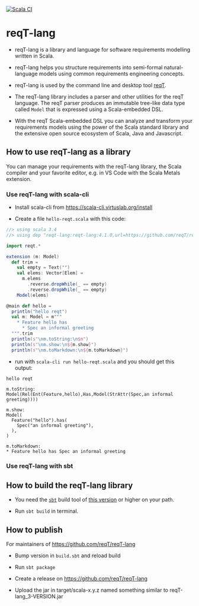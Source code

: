 [![Scala CI](https://github.com/reqT/reqT-lang/actions/workflows/scala.yml/badge.svg)](https://github.com/reqT/reqT-lang/actions/workflows/scala.yml)

# reqT-lang

* reqT-lang is a library and language for software requirements modelling written in Scala.

* reqT-lang helps you structure requirements into semi-formal natural-language models using common requirements engineering concepts. 

* reqT-lang is used by the command line and desktop tool [reqT](https://github.com/reqT).

* The reqT-lang library includes a parser and other utilities for the reqT language. The reqT parser produces an immutable tree-like data type called `Model` that is expressed using a Scala-embedded DSL. 

* With the reqT Scala-embedded DSL you can analyze and transform your requirements models using the power of the Scala standard library and the extensive open source ecosystem of Scala, Java and Javascript. 

## How to use reqT-lang as a library

You can manage your requirements with the reqT-lang library, the Scala compiler and your favorite editor, e.g. in VS Code with the Scala Metals extension.

### Use reqT-lang with scala-cli

* Install scala-cli from https://scala-cli.virtuslab.org/install

* Create a file `hello-reqt.scala` with this code:
```scala
//> using scala 3.4
//> using dep "reqt-lang:reqt-lang:4.1.0,url=https://github.com/reqT/reqT-lang/releases/download/4.1.0/reqt-lang_3-4.1.0.jar"

import reqt.*

extension (m: Model) 
  def trim =
    val empty = Text("")
    val elems: Vector[Elem] = 
      m.elems
        .reverse.dropWhile(_ == empty)
        .reverse.dropWhile(_ == empty)
    Model(elems)

@main def hello = 
  println("hello reqt")
  val m: Model = m"""
    * Feature hello has
      * Spec an informal greeting
  """.trim
  println(s"\nm.toString:\n$m")
  println(s"\nm.show:\n${m.show}")
  println(s"\nm.toMarkdown:\n${m.toMarkdown}")

```

* run with `scala-cli run hello-reqt.scala` and you should get this output:
```
hello reqt

m.toString:
Model(Rel(Ent(Feature,hello),Has,Model(StrAttr(Spec,an informal greeting))))

m.show:
Model(
  Feature("hello").has(
    Spec("an informal greeting"),
  ),
)

m.toMarkdown:
* Feature hello has Spec an informal greeting

```

### Use reqT-lang with sbt


## How to build the reqT-lang library

* You need the [`sbt`](https://www.scala-sbt.org/) build tool of [this version](https://github.com/reqT/reqT-lang/blob/main/project/build.properties) or higher on your path.

* Run `sbt build` in terminal.

## How to publish

For maintainers of https://github.com/reqT/reqT-lang

* Bump version in `build.sbt` and reload build

* Run `sbt package`

* Create a release on  https://github.com/reqT/reqT-lang

* Upload the jar in target/scala-x.y.z named something similar to reqT-lang_3-VERSION.jar